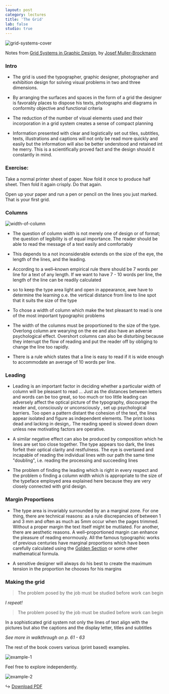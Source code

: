 ```yaml
---
layout: post
category: lectures
title: 'The Grid'
lab: false
studio: true
---  
```


<img src="/assets/images/grid/grid-systems-cover.png" alt="grid-systems-cover" class="med"/>


Notes from <a href="https://www.amazon.com/Grid-Systems-Graphic-Design-Communication/dp/3721201450">Grid Systems in Graphic Design</a>, by <a href="http://www.designishistory.com/1940/joseph-mueller-brockmann/">Josef Muller-Brockmann</a>




### Intro

- The grid is used the typographer, graphic designer, photographer and exhibition design for solving visual problems in two and three dimensions. 

- By arranging the surfaces and spaces in the form of a grid the designer is favorably places to dispose his texts, photographs and diagrams in conformity objective and functional criteria 

- The reduction of the number of visual elements used and their incorporation in a grid system creates a sense of compact planning 

- Information presented with clear and logistically set out tiles, subtitles, texts, illustrations and captions will not only be read more quickly and easily but the information will also be better understood and retained int he merry. This is a scientifically proved fact and the design should it constantly in mind.



### Exercise: 

Take a normal printer sheet of paper. Now fold it once to produce half sheet. Then fold it again crisply. Do that again.

Open up your paper and run a pen or pencil on the lines you just marked. That is your first grid.



### Columns 

<img src="/assets/images/grid/width-of-column.png" alt="width-of-column" />

<br>


- The question of column width is not merely one of design or of format; the question of legibility is of equal importance. The reader should be able to read the message of a text easily and comfortably

- This depends to a not inconsiderable extends on the size of the eye, the length of the lines, and the leading.

- According to a well–known empirical rule there should be 7 words per line for a text of any length. If we want to have 7 - 10 words per line, the length of the line can be readily calculated 

- so to keep the type area light and open in appearance, awe have to determine the learning o.e. the vertical distance from line to line spot that it suits the size of the type

- To chose a width of column which make the text pleasant to read is one of the most important typographic problems 

- The width of the columns must be proportioned to the size of the type. Overlong column are wearying on the ee and also have an adverse psychological effect. Overshort columns can also be disturbing because they interrupt the flow of reading and put the reader off by obliging to change the line too rapidly.

- There is a rule which states that a line is easy to read if it is wide enough to accommodate an average of 10 words per line. 


### Leading 

- Leading is an important factor in deciding whether a particular width of column will be pleasant to read … Just as the distances between letters and words can be too great, so too much or too little leading can adversely affect the optical picture of the typography, discourage the reader and, consciously or unconsciously , set up psychological barriers. Too open a pattern distant the cohesion of the text, the lines appear isolated and figure as independent elements. The print looks dead and lacking in design,. The reading speed is slowed down down unless new motivating factors are operative.

- A similar negative effect can also be produced by composition which he lines are set too close together. The type appears too dark, the lines forfeit their optical clarity and restfulness. The eye is overtaxed and incapable of reading the individual lines with our path the same time "doubling", i.e. reading the processing and succeeding lines

- The problem of finding the leading which is right in every respect and the problem o finding a column width which is appropriate to the size of the typeface employed area explained here because they are very closely connected with grid design.

### Margin Proportions 

- The type area is invariably surrounded by an a marginal zone. For one thing, there are technical reasons: as a rule discrepancies of between 1 and 3 mm and often as much as 5mm occur when the pages trimmed. Without a proper margin the text itself might be mutilated. For another, there are aesthetic reasons. A well–proportioned margin can enhance the pleasure of reading enormously. All the famous typographic works of previous centuries have marginal proportions which have been carefully calculated using the [Golden Section](http://www.tokenrock.com/explain-golden-ratio-177.html) or some other mathematical formula.


- A sensitive designer will always do his best to create the maximum  tension in the proportion he chooses for his margins


### Making the grid 


> The problem posed by the job must be studied before work can begin 


_I repeat!_

> The problem posed by the job must be studied before work can begin 


In a sophisticated grid system not only the lines of text align with the pictures but also the captions and the display letter, titles and subtitles 

*See more in walkthrough on p. 61 - 63*




The rest of the book covers various (print based) examples. 

<img src="../assets/images/grid/example-1.png" alt="example-1" class="med"/>


Feel free to explore independently.

<img src="../assets/images/grid/example-2.png" alt="example-2" class="med"/>

↪ <a href="https://monoskop.org/File:Mueller-Brockmann_Josef_Grid_Systems_in_Graphic_Design_Raster_Systeme_fuer_die_Visuele_Gestaltung_English_German_no_OCR.pdf">Download PDF</a>
